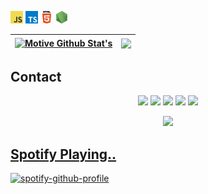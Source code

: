 <code><img height="20" alt="javascript" src="https://raw.githubusercontent.com/github/explore/80688e429a7d4ef2fca1e82350fe8e3517d3494d/topics/javascript/javascript.png"></code>
<code><img height="20" alt="typescript" src="https://raw.githubusercontent.com/github/explore/80688e429a7d4ef2fca1e82350fe8e3517d3494d/topics/typescript/typescript.png"></code>
<code><img height="20" alt="html" src="https://raw.githubusercontent.com/github/explore/80688e429a7d4ef2fca1e82350fe8e3517d3494d/topics/html/html.png"></code>
<code><img height="20" alt="nodejs" src="https://raw.githubusercontent.com/github/explore/80688e429a7d4ef2fca1e82350fe8e3517d3494d/topics/nodejs/nodejs.png"></code>

| <a href="https://github.com/motivecik/github-readme-stats"><img align="center" src="https://github-readme-stats.vercel.app/api?username=motivecik&show_icons=true&include_all_commits=true&theme=buefy&hide_border=true" alt="Motive Github Stat's" /></a> | <a href="https://github.com/motivecik/github-readme-stats"><img align="center" src="https://github-readme-stats.vercel.app/api/top-langs/?username=motivecik&layout=compact&theme=buefy&hide_border=true" /></a> |
| ------------- | ------------- |

## Contact
<p align="center">
  <a href="https://discord.com/users/795761865690316811" target"blank_"><img src="https://shields.io/badge/Motive-111111.svg?&style=for-the-badge&logo=discord"></a>
  <a href="https://github.com/motivecik" target"blank_"><img src="https://shields.io/badge/motivecik-111111.svg?&style=for-the-badge&logo=github"></a>
  <a href="https://www.npmjs.com/~motivecik" target"blank_"><img src="https://shields.io/badge/motivecik-111111.svg?&style=for-the-badge&logo=npm"></a>
   <a href="https://instagram.com/m3rtcim" target"blank_"><img src="https://shields.io/badge/m3rtcim-111111.svg?&style=for-the-badge&logo=instagram"></a>
   <a href="https://open.spotify.com/user/9vedqsjezbteu0vx5h4hbro85" target"blank_"><img src="https://shields.io/badge/Motive-111111.svg?&style=for-the-badge&logo=spotify"></a>
 <p align="center">
 <a href="https://discord.com/users/795761865690316811" target="_blank">
      <img src="https://lanyard-profile-readme.vercel.app/api/795761865690316811?bg=111111">
  
## Spotify Playing..
  
 [![spotify-github-profile](https://spotify-github-profile.vercel.app/api/view?uid=9vedqsjezbteu0vx5h4hbro85&cover_image=true&theme=default)](https://github.com/motivecik/motivecik)

